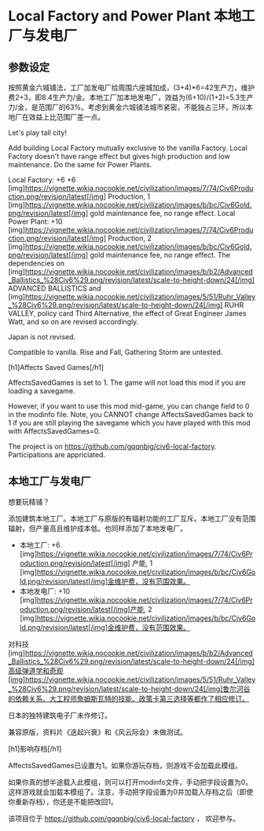 # Local Factory and Power Plant 本地工厂与发电厂


## 参数设定

按照黄金六城铺法，工厂加发电厂给周围六座城加成，(3+4)*6=42生产力，维护费2+3，即8.4生产力/金。本地工厂加本地发电厂，效益为(6+10)/(1+2)=5.3生产力/金，是范围厂的63%。考虑到黄金六城铺法城市紧密，不能独占三环，所以本地厂在效益上比范围厂差一点。


Let's play tall city!

Add building Local Factory mutually exclusive to the vanilla Factory. Local Factory doesn't have range effect but gives high production and low maintenance. Do the same for Power Plants.

Local Factory: +6 +6 [img]https://vignette.wikia.nocookie.net/civilization/images/7/74/Civ6Production.png/revision/latest[/img] Production, 1 [img]https://vignette.wikia.nocookie.net/civilization/images/b/bc/Civ6Gold.png/revision/latest[/img] gold maintenance fee, no range effect.
Local Power Plant: +10 [img]https://vignette.wikia.nocookie.net/civilization/images/7/74/Civ6Production.png/revision/latest[/img] Production, 2 [img]https://vignette.wikia.nocookie.net/civilization/images/b/bc/Civ6Gold.png/revision/latest[/img] gold maintenance fee, no range effect.
The dependencies on [img]https://vignette.wikia.nocookie.net/civilization/images/b/b2/Advanced_Ballistics_%28Civ6%29.png/revision/latest/scale-to-height-down/24[/img] ADVANCED BALLISTICS and [img]https://vignette.wikia.nocookie.net/civilization/images/5/51/Ruhr_Valley_%28Civ6%29.png/revision/latest/scale-to-height-down/24[/img] RUHR VALLEY, policy card Third Alternative, the effect of Great Engineer James Watt, and so on are revised accordingly.

Japan is not revised.

Compatible to vanilla. Rise and Fall, Gathering Storm are untested.

[h1]Affects Saved Games[/h1]

AffectsSavedGames is set to 1. The game will not load this mod if you are loading a savegame.

However, if you want to use this mod mid-game, you can change <AffectsSavedGames> field to 0 in the modinfo file. Note, you CANNOT change AffectsSavedGames back to 1 if you are still playing the savegame which you have played with this mod with AffectsSavedGames=0.

The project is on https://github.com/gqqnbig/civ6-local-factory. Participations are appriciated.


## 本地工厂与发电厂

想要玩精铺？

添加建筑本地工厂。本地工厂与原版的有辐射功能的工厂互斥。本地工厂没有范围辐射，但产量高且维护成本低。也同样添加了本地发电厂。

- 本地工厂: +6 [img]https://vignette.wikia.nocookie.net/civilization/images/7/74/Civ6Production.png/revision/latest[/img] 产能, 1 [img]https://vignette.wikia.nocookie.net/civilization/images/b/bc/Civ6Gold.png/revision/latest[/img]金维护费，没有范围效果。
- 本地发电厂: +10 [img]https://vignette.wikia.nocookie.net/civilization/images/7/74/Civ6Production.png/revision/latest[/img]产能, 2 [img]https://vignette.wikia.nocookie.net/civilization/images/b/bc/Civ6Gold.png/revision/latest[/img]金维护费，没有范围效果。

对科技 [img]https://vignette.wikia.nocookie.net/civilization/images/b/b2/Advanced_Ballistics_%28Civ6%29.png/revision/latest/scale-to-height-down/24[/img]高级弹道学和奇观[img]https://vignette.wikia.nocookie.net/civilization/images/5/51/Ruhr_Valley_%28Civ6%29.png/revision/latest/scale-to-height-down/24[/img]鲁尔河谷的依赖关系、大工程师詹姆斯瓦特的技能、政策卡第三选择等都作了相应修订。

日本的独特建筑电子厂未作修订。

兼容原版，资料片《迭起兴衰》和《风云际会》未做测试。

[h1]影响存档[/h1]

AffectsSavedGames已设置为1。如果你游玩存档，则游戏不会加载此模组。

如果你真的想半途载入此模组，则可以打开modinfo文件，手动把<AffectsSavedGames>字段设置为0。这样游戏就会加载本模组了。注意，手动把<AffectsSavedGames>字段设置为0并加载入存档之后（即使你重新存档），你还是不能把<AffectsSavedGames>改回1。

该项目位于 https://github.com/gqqnbig/civ6-local-factory ， 欢迎参与。
